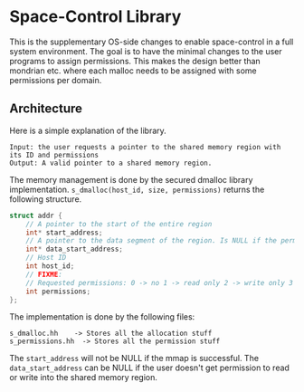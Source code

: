 # Space-Control Library

This is the supplementary OS-side changes to enable space-control in a full system environment.
The goal is to have the minimal changes to the user programs to assign permissions.
This makes the design better than mondrian etc. where each malloc needs to be assigned with some permissions per domain.

## Architecture

Here is a simple explanation of the library.
```
Input: the user requests a pointer to the shared memory region with its ID and permissions
Output: A valid pointer to a shared memory region.
```
The memory management is done by the secured dmalloc library implementation.
`s_dmalloc(host_id, size, permissions)` returns the following structure.
```c
struct addr {
    // A pointer to the start of the entire region
    int* start_address;
    // A pointer to the data segment of the region. Is NULL if the permission assignemnt fails
    int* data_start_address;
    // Host ID
    int host_id;
    // FIXME:
    // Requested permissions: 0 -> no 1 -> read only 2 -> write only 3 -> r/w 
    int permissions;
};
```

The implementation is done by the following files:
```
s_dmalloc.hh    -> Stores all the allocation stuff
s_permissions.hh  -> Stores all the permission stuff
```

The `start_address` will not be NULL if the mmap is successful.
The `data_start_address` can be NULL if the user doesn't get permission to read or write into the shared memory region.

